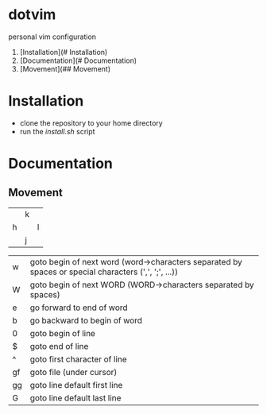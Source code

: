 dotvim
======

personal vim configuration

1. [Installation](# Installation)
2. [Documentation](# Documentation)
  1. [Movement](## Movement)


# Installation
* clone the repository to your home directory
* run the *install.sh* script

# Documentation

## Movement
|   |   |   |
|---|---|---|
|   | k |   |
| h |   | l |
|   | j |   |


|    |    |
|----|----|
|w   | goto begin of next word (word->characters separated by spaces or special characters (',', ';', ...)) |
|W   | goto begin of next WORD (WORD->characters separated by spaces) |
|e   | go forward to end of word |
|b   | go backward to begin of word |
|0   | goto begin of line |
|$   | goto end of line |
|^   | goto first character of line |
|gf  | goto file (under cursor) |
|gg  | goto line default first line |
|G   | goto line default last line |

